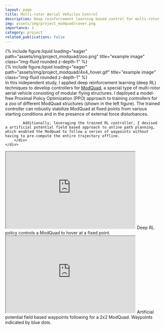 ```yaml
---
layout: page
title: Multi-rotor Aerial Vehicles Control
description: Deep reinforcement learning based control for multi-rotor aerial vehicles.
img: assets/img/project_modquad/cover.png    
importance: 1
category: project
related_publications: false
---
```


<div class="row justify-content-sm-center">
    <div class="col-sm-4 mt-3 mt-md-0">
        <div class="col">
            <div class="col-sm mt-3 mt-md-0">
                {% include figure.liquid loading="eager" path="assets/img/project_modquad/zoo.png" title="example image" class="img-fluid rounded z-depth-1" %}
            </div>
            <div class="col-sm mt-3 mt-md-0">
                {% include figure.liquid loading="eager" path="assets/img/project_modquad/4x4_hover.gif" title="example image" class="img-fluid rounded z-depth-1" %}
            </div>
        </div>
    </div>
    <div class="col-sm-8 mt-3 mt-md-0">
        <div class="col-sm mt-3 mt-md-0">
            In this independent study, I applied deep reinforcement learning (deep RL) techniques to develop controllers for <a href="https://www.grasp.upenn.edu/projects/modquad-assembling-structures-in-midair/">ModQuad</a>, a special type of multi-rotor aerial vehicle consisting of modular flying structures. I deployed a model-free Proximal Policy Optimization (PPO) approach to training controllers for a zoo of different ModQuad structures (shown in the left figure). The trained controller can robustly stabilize ModQuad at fixed points from various starting conditions and in the presence of external force disturbances.

            Additionally, leveraging the trained RL controller, I devised a artificial potential field based approach to online path planning, which enabled the ModQuad to follow a series of waypoints without having to pre-compute the entire trajectory offline.
        </div>
    </div>

</div>



<div class="row justify-content-sm-center">
    <div class="col-sm mt-3 mt-md-0">
        <iframe width="420" height="250"
            src="https://www.youtube.com/embed/IoR_4Uabar8?si=y7T8egJcrvZxoYfM" allow="fullscreen;">
        </iframe>
        Deep RL policy controls a ModQuad to hover at a fixed point.
    </div>
    <div class="col-sm mt-3 mt-md-0">
        <iframe width="420" height="250"
            src="https://www.youtube.com/embed/NzzA0ew_FCI?si=S7x6T0m1yf3uZnz9" allow="fullscreen;">
        </iframe>
        Artificial potential field based waypoints following for a 2x2 ModQuad. Waypoints indicated by blue dots. 
    </div>
</div>

